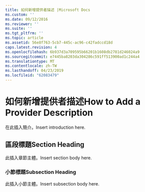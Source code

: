 ```yaml
---
title: 如何新增提供者描述 |Microsoft Docs
ms.custom: ''
ms.date: 09/12/2016
ms.reviewer: ''
ms.suite: ''
ms.tgt_pltfrm: ''
ms.topic: article
ms.assetid: 56e8f763-5cb7-445c-ac96-c42fadccd18d
caps.latest.revision: 4
ms.openlocfilehash: 6b937d3a709595b66201b1608db2781d246024a9
ms.sourcegitcommit: e7445ba8203da304286c591ff513900ad1c244a4
ms.translationtype: MT
ms.contentlocale: zh-TW
ms.lasthandoff: 04/23/2019
ms.locfileid: "62083479"
---
```

# <a name="how-to-add-a-provider-description"></a><span data-ttu-id="e3713-102">如何新增提供者描述</span><span class="sxs-lookup"><span data-stu-id="e3713-102">How to Add a Provider Description</span></span>

<span data-ttu-id="e3713-103">在此插入簡介。</span><span class="sxs-lookup"><span data-stu-id="e3713-103">Insert introduction here.</span></span>

## <a name="section-heading"></a><span data-ttu-id="e3713-104">區段標題</span><span class="sxs-lookup"><span data-stu-id="e3713-104">Section Heading</span></span>

<span data-ttu-id="e3713-105">此插入章節主體。</span><span class="sxs-lookup"><span data-stu-id="e3713-105">Insert section body here.</span></span>

### <a name="subsection-heading"></a><span data-ttu-id="e3713-106">小節標題</span><span class="sxs-lookup"><span data-stu-id="e3713-106">Subsection Heading</span></span>

<span data-ttu-id="e3713-107">此插入小節主體。</span><span class="sxs-lookup"><span data-stu-id="e3713-107">Insert subsection body here.</span></span>
